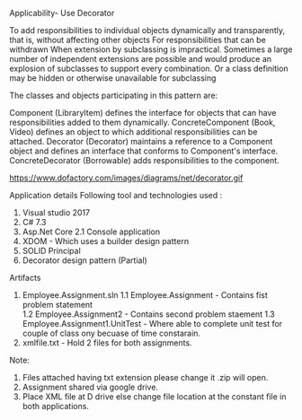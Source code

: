 Applicability- Use Decorator

To add responsibilities to individual objects dynamically and transparently, that is, without affecting other objects
For responsibilities that can be withdrawn
When extension by subclassing is impractical. Sometimes a large number of independent extensions are possible and would produce an explosion of subclasses to support every combination. Or a class definition may be hidden or otherwise unavailable for subclassing

The classes and objects participating in this pattern are:

Component   (LibraryItem)
defines the interface for objects that can have responsibilities added to them dynamically.
ConcreteComponent   (Book, Video)
defines an object to which additional responsibilities can be attached.
Decorator   (Decorator)
maintains a reference to a Component object and defines an interface that conforms to Component's interface.
ConcreteDecorator   (Borrowable)
adds responsibilities to the component.

https://www.dofactory.com/images/diagrams/net/decorator.gif

Application details 
Following tool and technologies used :
1. Visual studio 2017
2. C# 7.3
3. Asp.Net Core 2.1 Console application
4. XDOM - Which uses a builder design pattern
5. SOLID Principal
6. Decorator design pattern (Partial)

Artifacts
1. Employee.Assignment.sln
  1.1 Employee.Assignment - Contains fist problem statement  
  1.2 Employee.Assignment2 - Contains second problem staement
  1.3 Employee.Assignment1.UnitTest - Where able to complete unit test for couple of  class ony becuase of time constarain.
2. xmlfile.txt - Hold 2 files for both assignments.

Note:
1. Files attached having txt extension please change it .zip will open.
2. Assignment shared via google drive.
2. Place XML file at D drive else change file location at the constant file in both applications.
